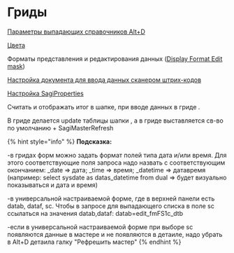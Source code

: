 # Гриды

[Параметры выпадающих справочников Alt+D](parametry-vypadayushikh-spravochnikov.md)

[Цвета](cveta/)

Форматы представления и редактирования данных \([Display Format Edit mask](display-format-edit-mask.md)\)

[Настройка документа для ввода данных сканером штрих-кодов](nastroika-dokumenta-dlya-vvoda-dannykh-skanerom-shtrikh-kodov.md)

[Настройка SagiProperties](nastroika-sagiproperties.md)

Считать и отображать итог в шапке, при вводе данных в гриде .

В гриде делается update таблицы шапки , а в гриде выставляется св-во по умолчанию + SagiMasterRefresh

{% hint style="info" %}
**Подсказка:**

-в гридах форм можно задать формат полей типа дата и/или время. Для этого соответствующие поля запроса надо назвать с соответствующим окончанием: \_date =&gt; дата; \_time =&gt; время; \_datetime =&gt; датавремя \(например: select sysdate as datas\_datetime from dual =&gt; будет визуально показываться и дата и время\)

-в универсальной настраиваемой форме, где в верхней панели есть datab, dataf, sc. Чтобы в запросе для выпадающего списка в поле sc ссылаться на значения datab,dataf: datab=edit\_fmFS1c\_dtb

-если в универсальной настраиваемой форме при выборе sc появляются данные в мастере и не появляются в детаиле, надо убрать в Alt+D детаила галку "Рефрешить мастер"
{% endhint %}


